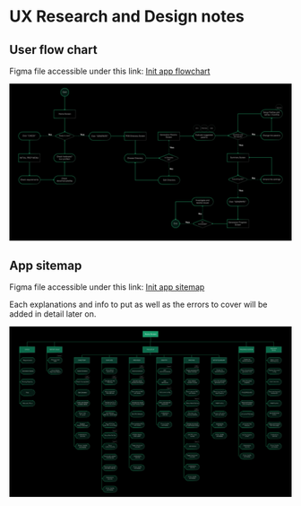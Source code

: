 # UX Research and Design notes

## User flow chart

Figma file accessible under this link: [Init app flowchart](https://www.figma.com/design/cfVEVNhyQfteBFyrXJs02O/Init-App-Wireframes?node-id=72-2&t=Pw8vDoi12uNBGBJ8-1)

![user-flow-chart](user-flow-chart.png)

## App sitemap

Figma file accessible under this link:
[Init app sitemap](https://www.figma.com/design/cfVEVNhyQfteBFyrXJs02O/Init-App-Wireframes?node-id=44-113&t=vmhJDuXshZ5yUP83-1)

Each explanations and info to put as well as the errors to cover will be added in detail later on.

![Sitemap](app_sitemap.png)

